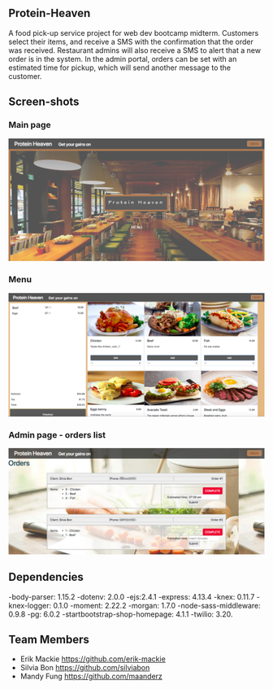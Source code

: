 ## Protein-Heaven
A food pick-up service project for web dev bootcamp midterm.  Customers select their items, and receive a SMS with the confirmation that the order was received.
Restaurant admins will also receive a SMS to alert that a new order is in the system. In the admin portal, orders can be set with an estimated time for pickup, which will send another message to the customer. 

## Screen-shots

### Main page
!["Screenshot of main page"](https://github.com/silviabon/Protein-Heaven/blob/master/images/main_page.png?raw=true)
### Menu
!["Screenshot of menu page"](https://github.com/silviabon/Protein-Heaven/blob/master/images/menu.png?raw=true)
### Admin page - orders list
!["Screenshot of admin page - orders list"](https://github.com/silviabon/Protein-Heaven/blob/master/images/admin_page.png?raw=true)

## Dependencies

-body-parser: 1.15.2
-dotenv: 2.0.0
-ejs:2.4.1
-express: 4.13.4
-knex: 0.11.7
-knex-logger: 0.1.0
-moment: 2.22.2
-morgan: 1.7.0
-node-sass-middleware: 0.9.8
-pg: 6.0.2
-startbootstrap-shop-homepage: 4.1.1
-twilio: 3.20.

## Team Members

- Erik Mackie https://github.com/erik-mackie
- Silvia Bon https://github.com/silviabon
- Mandy Fung https://github.com/maanderz
